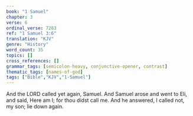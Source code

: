 ```yaml
---
book: "1 Samuel"
chapter: 3
verse: 6
ordinal_verse: 7283
ref: "1 Samuel 3:6"
translation: "KJV"
genre: "History"
word_count: 35
topics: []
cross_references: []
grammar_tags: [semicolon-heavy, conjunctive-opener, contrast]
thematic_tags: [names-of-god]
tags: ["Bible","KJV","1-Samuel"]
---
```

And the LORD called yet again, Samuel. And Samuel arose and went to Eli, and said, Here am I; for thou didst call me. And he answered, I called not, my son; lie down again.
